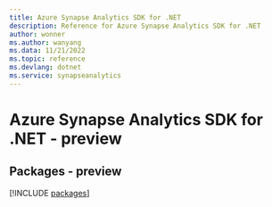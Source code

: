 ```yaml
---
title: Azure Synapse Analytics SDK for .NET
description: Reference for Azure Synapse Analytics SDK for .NET
author: wonner
ms.author: wanyang
ms.data: 11/21/2022
ms.topic: reference
ms.devlang: dotnet
ms.service: synapseanalytics
---
```

# Azure Synapse Analytics SDK for .NET - preview
## Packages - preview
[!INCLUDE [packages](synapse-analytics-index.md)]